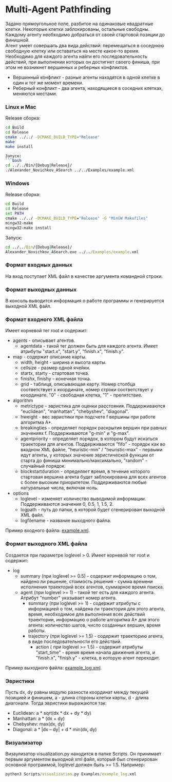 # Multi-Agent Pathfinding
Задано прямоугольное поле, разбитое на одинаковые квадратные клетки. 
Некоторые клетки заблокированы, остальные свободны.
Каждому агенту необходимо добраться от своей стартовой позиции до финишной. \
Агент умеет совершать два вида действий: перемещаться в соседнюю свободную клетку или оставаться на месте какое-то время. 
Необходимо для каждого агента найти его последовательность действий, при выполнении которых он достигнет своего финиша, при этом не возникнет вершинных и реберных конфликтов.
* Вершинный конфликт - разные агенты находятся в одной клетке в один и тот же момент времени.
* Реберный конфликт - два агента, находящиеся в соседних клетках, меняются местами. 

### Linux и Mac
Release сборка:
```bash
cd Build
cd Release
cmake ../../ -DCMAKE_BUILD_TYPE="Release"
make
make install

Запуск:
```bash
cd ../../Bin/{Debug|Release}/
./Alexander_Novichkov_ASearch ../../Examples/example.xml
```

### Windows
Release сборка:
```cmd
cd Build
cd Release
set PATH
cmake ../../ -DCMAKE_BUILD_TYPE="Release" -G "MinGW Makefiles"
mingw32-make
mingw32-make install
```
Запуск:
```cmd
cd ../../Bin/{Debug|Release}/
Alexander_Novichkov_ASearch.exe ../../Examples/example.xml
```

### Формат входных данных
На вход поступает XML файл в качестве аргумента командной строки. 

### Формат выходных данных
В консоль выводится информация о работе программы и генерируется выходной XML файл.

### Формат входного XML файла
Имеет корневой тег root и содержит:
* agents - описывает агентов. 
    * agentdata - такой тег должен быть для каждого агента. Имеет атрибуты "start.x", "start.y", "finish.x", "finish.y".
* map - содержит описание карты.
    * width, height - ширина и высота карты. 
    * cellsize - размер одной ячейки.
    * startx, starty - стартовая точка.
    * finishx, finishy - конечная точка.
    * grid - таблица, описывающая карту. Номер столбца соответствует x координате, номер строки соответствует y координате. "0" - свободная клетка, "1" - препятствие.
* algorithm
    * metrictype -  эвристика для оценки расстояния. Поддерживаются "euclidean", "manhattan", "chebyshev", "diagonal".
    * hweight - вес эвристики при подсчете f вершины при работе алгоритма A*.
    * breakingties - определяет порядок раскрытия вершин при равных значениях f. Поддерживаются "g-min" и "g-max".
    * agentpriority - определяет порядок, в котором будут искаться траектории для агентов. Поддерживаются "fifo" - порядок как во входном XML файле, "heuristic-min" / "heuristic-max" - первыми идут агенты, у которых значение эвристической функции от старта до финиша минимально/максимально, "random" - случайный порядок.
    * blockstartduration - определяет время, в течение которого стартовая вершина агента будет заблокирована для всех агентов с более высоким приоритетом. Поддерживаются любые натуральные числа, включая ноль.
* options
    * loglevel - изменяет количество выводимой информации. Поддерживаются значения 0,  0.5, 1, 1.5, 2.
    * logpath - путь до папки, в которой будет сгенерирован выходной XML файл.
    * logfilename - название выходного файла. 
        

Пример входного файла: [example.xml](Examples/example.xml).
    
 ### Формат выходного XML файла
Создается при параметре loglevel > 0.
Имеет корневой тег root и содержит:
* log
    * summary (при loglevel >= 0.5) - содержит информацию о том, найдено ли решение, стоимость решения - сумма времени исполнения траекторий всех агентов, суммарное время поиска.
    * agent (при loglevel >= 1) - такой тег есть для каждого агента. Атрибут "number" указывает номер агента.
        * summary (при loglevel >= 1) - содержит атрибуты с информацией о том, найдена ли траектория для этого агента, время, необходимое для выполнения всех действий траектории, информацию о работе алгоритма A* для этого агента: количество шагов, число созданных вершин, время работы.
        * trajectory (при loglevel >= 1.5) - содержит траекторию агента, в виде последовательности его действий.
            * action ( при loglevel >= 1.5) - содержит атрибуты "start_time" - время время начала движения агента, и "finish.x", "finish.y" - клетка, в которую агент переходит.

Пример выходного файла: [example_log.xml](Examples/example_log.xml).


### Эвристики
Пусть dx, dy равны модулю разности координат между текущей позицией и финишем, a - длина стороны клетки карты, d - длина диагонали.
Тогда эвристики выражаются так:
* Euclidean: a * sqrt(dx * dx + dy * dy)
* Manhattan: a * (dx + dy)
* Chebyshev: max(dx, dy)
* Diagonal: a * |dx – dy| + d * min(dx, dy)

### Визуализатор
Визаулизатор visualization.py находится в папке Scripts. Он принимает первым аргументом выходной xml файл, который был сгенерирован основной программой, loglevel должен быть >= 1.5.
Например:
```cmd
python3 Scripts/visualization.py Examples/example_log.xml
```



